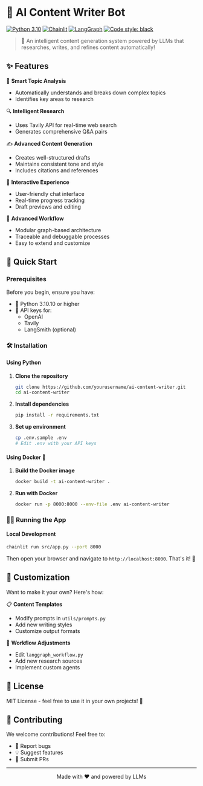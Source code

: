 # 🤖 AI Content Writer Bot

[![Python 3.10](https://img.shields.io/badge/python-3.10-blue.svg)](https://www.python.org/downloads/)
[![Chainlit](https://img.shields.io/badge/chainlit-0.7.700-orange)](https://github.com/Chainlit/chainlit)
[![LangGraph](https://img.shields.io/badge/langgraph-latest-green)](https://github.com/langchain-ai/langgraph)
[![Code style: black](https://img.shields.io/badge/code%20style-black-000000.svg)](https://github.com/psf/black)

> 📝 An intelligent content generation system powered by LLMs that researches, writes, and refines content automatically!

## ✨ Features

🧠 **Smart Topic Analysis**
- Automatically understands and breaks down complex topics
- Identifies key areas to research

🔍 **Intelligent Research**
- Uses Tavily API for real-time web search
- Generates comprehensive Q&A pairs

✍️ **Advanced Content Generation**
- Creates well-structured drafts
- Maintains consistent tone and style
- Includes citations and references

🎯 **Interactive Experience**
- User-friendly chat interface
- Real-time progress tracking
- Draft previews and editing

🔄 **Advanced Workflow**
- Modular graph-based architecture
- Traceable and debuggable processes
- Easy to extend and customize

## 🚀 Quick Start

### Prerequisites

Before you begin, ensure you have:

- 🐍 Python 3.10.10 or higher
- 🔑 API keys for:
  - OpenAI
  - Tavily
  - LangSmith (optional)

### 🛠️ Installation

#### Using Python

1. **Clone the repository**
   ```bash
   git clone https://github.com/yourusername/ai-content-writer.git
   cd ai-content-writer
   ```

2. **Install dependencies**
   ```bash
   pip install -r requirements.txt
   ```

3. **Set up environment**
   ```bash
   cp .env.sample .env
   # Edit .env with your API keys
   ```

#### Using Docker 🐳

1. **Build the Docker image**
   ```bash
   docker build -t ai-content-writer .
   ```

2. **Run with Docker**
   ```bash
   docker run -p 8000:8000 --env-file .env ai-content-writer
   ```

### 🏃‍♂️ Running the App

#### Local Development
```bash
chainlit run src/app.py --port 8000
```

Then open your browser and navigate to `http://localhost:8000`. That's it! 🎉

## 🎨 Customization

Want to make it your own? Here's how:

📋 **Content Templates**
- Modify prompts in `utils/prompts.py`
- Add new writing styles
- Customize output formats

🔧 **Workflow Adjustments**
- Edit `langgraph_workflow.py`
- Add new research sources
- Implement custom agents

## 📄 License

MIT License - feel free to use it in your own projects! 🎁

## 🤝 Contributing

We welcome contributions! Feel free to:
- 🐛 Report bugs
- 💡 Suggest features
- 🔧 Submit PRs

---

<p align="center">
Made with ❤️ and powered by LLMs
</p>
